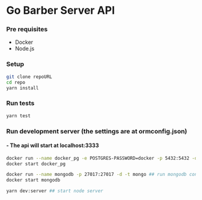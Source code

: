# Go Barber Server API

### Pre requisites
- Docker
- Node.js


### Setup
```bash
git clone repoURL
cd repo
yarn install
```

### Run tests
```bash
yarn test
```

### Run development server (the settings are at ormconfig.json)
#### - The api will start at localhost:3333
```bash
docker run --name docker_pg -e POSTGRES-PASSWORD=docker -p 5432:5432 -d postgres ## run postgres container at port 5432
docker start docker_pg

docker run --name mongodb -p 27017:27017 -d -t mongo ## run mongodb container at port 27017
docker start mongodb

yarn dev:server ## start node server
```


